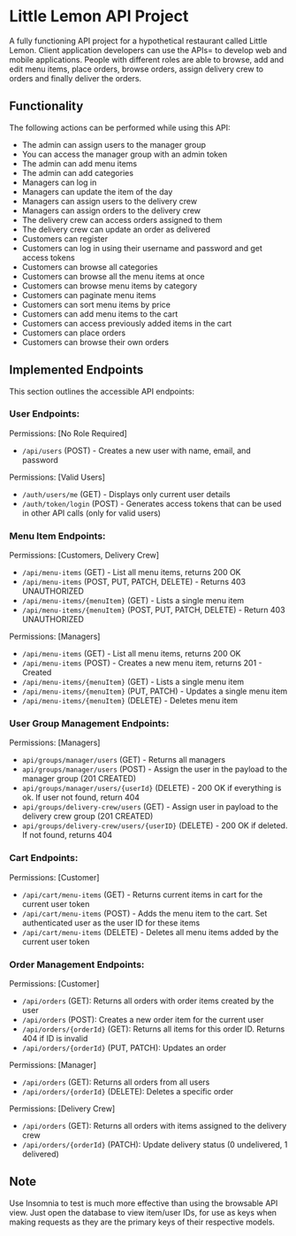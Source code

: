 # Little Lemon API Project

A fully functioning API project for a hypothetical restaurant called Little Lemon. Client application developers can use the APIs= to develop web and mobile applications. People with different roles are able to browse, add and edit menu items, place orders, browse orders, assign delivery crew to orders and finally deliver the orders.

## Functionality

The following actions can be performed while using this API:

-   The admin can assign users to the manager group
-   You can access the manager group with an admin token
-   The admin can add menu items
-   The admin can add categories
-   Managers can log in
-   Managers can update the item of the day
-   Managers can assign users to the delivery crew
-   Managers can assign orders to the delivery crew
-   The delivery crew can access orders assigned to them
-   The delivery crew can update an order as delivered
-   Customers can register
-   Customers can log in using their username and password and get access tokens
-   Customers can browse all categories
-   Customers can browse all the menu items at once
-   Customers can browse menu items by category
-   Customers can paginate menu items
-   Customers can sort menu items by price
-   Customers can add menu items to the cart
-   Customers can access previously added items in the cart
-   Customers can place orders
-   Customers can browse their own orders

## Implemented Endpoints

This section outlines the accessible API endpoints:

### User Endpoints:

Permissions: [No Role Required]

-   `/api/users` (POST) - Creates a new user with name, email, and password

Permissions: [Valid Users]

-   `/auth/users/me` (GET) - Displays only current user details
-   `/auth/token/login` (POST) - Generates access tokens that can be used in other API calls (only for valid users)

### Menu Item Endpoints:

Permissions: [Customers, Delivery Crew]

-   `/api/menu-items` (GET) - List all menu items, returns 200 OK
-   `/api/menu-items` (POST, PUT, PATCH, DELETE) - Returns 403 UNAUTHORIZED
-   `/api/menu-items/{menuItem}` (GET) - Lists a single menu item
-   `/api/menu-items/{menuItem}` (POST, PUT, PATCH, DELETE) - Return 403 UNAUTHORIZED

Permissions: [Managers]

-   `/api/menu-items` (GET) - List all menu items, returns 200 OK
-   `/api/menu-items` (POST) - Creates a new menu item, returns 201 - Created
-   `/api/menu-items/{menuItem}` (GET) - Lists a single menu item
-   `/api/menu-items/{menuItem}` (PUT, PATCH) - Updates a single menu item
-   `/api/menu-items/{menuItem}` (DELETE) - Deletes menu item

### User Group Management Endpoints:

Permissions: [Managers]

-   `api/groups/manager/users` (GET) - Returns all managers
-   `api/groups/manager/users` (POST) - Assign the user in the payload to the manager group (201 CREATED)
-   `api/groups/manager/users/{userId}` (DELETE) - 200 OK if everything is ok. If user not found, return 404
-   `api/groups/delivery-crew/users` (GET) - Assign user in payload to the delivery crew group (201 CREATED)
-   `api/groups/delivery-crew/users/{userID}` (DELETE) - 200 OK if deleted. If not found, returns 404

### Cart Endpoints:

Permissions: [Customer]

-   `/api/cart/menu-items` (GET) - Returns current items in cart for the current user token
-   `/api/cart/menu-items` (POST) - Adds the menu item to the cart. Set authenticated user as the user ID for
    these items
-   `/api/cart/menu-items` (DELETE) - Deletes all menu items added by the current user token

### Order Management Endpoints:

Permissions: [Customer]

-   `/api/orders` (GET): Returns all orders with order items created by the user
-   `/api/orders` (POST): Creates a new order item for the current user
-   `/api/orders/{orderId}` (GET): Returns all items for this order ID. Returns 404 if ID is invalid
-   `/api/orders/{orderId}` (PUT, PATCH): Updates an order

Permissions: [Manager]

-   `/api/orders` (GET): Returns all orders from all users
-   `/api/orders/{orderId}` (DELETE): Deletes a specific order

Permissions: [Delivery Crew]

-   `/api/orders` (GET): Returns all orders with items assigned to the delivery crew
-   `/api/orders/{orderId}` (PATCH): Update delivery status (0 undelivered, 1 delivered)

## Note

Use Insomnia to test is much more effective than using the browsable API view. Just open the database to view item/user IDs, for use as keys when making requests as they are the primary keys of their respective models.

